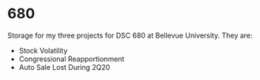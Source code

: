 # 680
Storage for my three projects for DSC 680 at Bellevue University. They are:

- Stock Volatility
- Congressional Reapportionment 
- Auto Sale Lost During 2Q20



